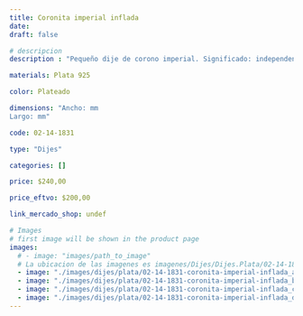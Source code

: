 ```yaml
---
title: Coronita imperial inflada
date: 
draft: false

# descripcion
description : "Pequeño dije de corono imperial. Significado: independencia, la fuerza y el autocontrol. Toma de decisiones más justas y usando siempre la inteligencia. Como amuleto para lograr una vida llena de riquezas y abundancia"

materials: Plata 925

color: Plateado

dimensions: "Ancho: mm 
Largo: mm"

code: 02-14-1831

type: "Dijes"

categories: []

price: $240,00

price_eftvo: $200,00

link_mercado_shop: undef

# Images
# first image will be shown in the product page
images:
  # - image: "images/path_to_image"
  # La ubicacion de las imagenes es imagenes/Dijes/Dijes.Plata/02-14-1831-coronita-imperial-inflada
  - image: "./images/dijes/plata/02-14-1831-coronita-imperial-inflada_a.jpg"
  - image: "./images/dijes/plata/02-14-1831-coronita-imperial-inflada_b.jpg"
  - image: "./images/dijes/plata/02-14-1831-coronita-imperial-inflada_c.jpg"
  - image: "./images/dijes/plata/02-14-1831-coronita-imperial-inflada_d.jpg"
---
```

